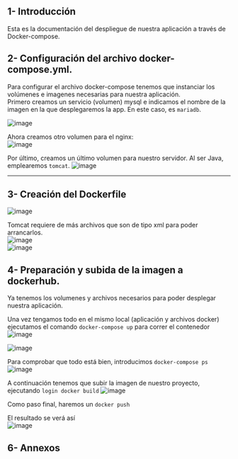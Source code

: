 ## 1- Introducción  
Esta es la documentación del despliegue de nuestra aplicación a través de Docker-compose. 

## 2- Configuración del archivo docker-compose.yml.  
Para configurar el archivo docker-compose tenemos que instanciar los volúmenes e imagenes necesarias para nuestra aplicación.   
Primero creamos un servicio (volumen) mysql e indicamos el nombre de la imagen en la que desplegaremos la app. 
En este caso, es `mariadb`.

![image](https://user-images.githubusercontent.com/91744454/173106838-b489468f-ee30-4f74-b3a9-9bbb68a6130c.png)

Ahora creamos otro volumen para el nginx:  
![image](https://user-images.githubusercontent.com/91744454/173107123-366b19a7-a242-4049-8d59-7cddbd29afae.png)

Por último, creamos un último volumen para nuestro servidor. Al ser Java, emplearemos `tomcat`.
![image](https://user-images.githubusercontent.com/91744454/173107370-1329ac21-edcd-4bc1-8b63-177037f11960.png)

------------------------------------------------------------
## 3- Creación del Dockerfile
![image](https://user-images.githubusercontent.com/91744454/173111311-6442d137-0539-441d-a888-1a928b7dd399.png)

Tomcat requiere de más archivos que son de tipo xml para poder arrancarlos.  
![image](https://user-images.githubusercontent.com/91744454/173110399-3ea88d90-3d15-486a-b698-6b609aa3639c.png)  
![image](https://user-images.githubusercontent.com/91744454/173110417-a5fc040f-6fac-46a9-873a-51526de61f55.png)  


## 4- Preparación y subida de la imagen a dockerhub.  
  
Ya tenemos los volumenes y archivos necesarios para poder desplegar nuestra aplicación.  
  
Una vez tengamos todo en el mismo local (aplicación y archivos docker) ejecutamos el comando `docker-compose up` para correr el contenedor  
![image](https://user-images.githubusercontent.com/91744454/173114090-7e8b0627-6e40-4a7b-940e-c94284451f42.png)

![image](https://user-images.githubusercontent.com/91744454/173114014-d95425fa-909a-4fe5-ae30-283cab65bedf.png)

Para comprobar que todo está bien, introducimos `docker-compose ps`  
![image](https://user-images.githubusercontent.com/91744454/173115539-fcdb440e-ecae-4369-8647-6e41460b1253.png)


A continuación tenemos que subir la imagen de nuestro proyecto, ejecutando `login docker build` 
![image](https://user-images.githubusercontent.com/91744454/173116467-909e7623-59d4-48b9-9293-62060702aeb4.png)


Como paso final, haremos un `docker push`

El resultado se verá así  
![image](https://user-images.githubusercontent.com/91744454/173117077-77aa87dc-4389-4e97-972e-31743019083f.png)


## 6- Annexos 

